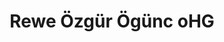 ---
title: "Rewe Özgür Ögünc oHG"
url: /lauenburg-elbe/rewe-oezguer-oeguenc-ohg/
shop: Supermarkt
---